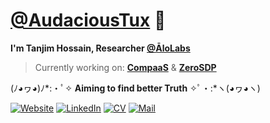 # [@AudaciousTux](https://audacioustux.com) 🐧

**I'm Tanjim Hossain, Researcher [@ĀloLabs](https://alo.dev/)**

> Currently working on: [**CompaaS**](https://github.com/audacioustux/CompaaS) & [**ZeroSDP**](https://github.com/audacioustux/ZeroSDP)

(ﾉ◕ヮ◕)ﾉ*:・ﾟ✧ **Aiming to find better Truth** ✧ﾟ・:*ヽ(◕ヮ◕ヽ)

[![Website](https://img.shields.io/badge/%20-audacioustux.com-black?color=222244&labelColor=000000&logo=linux&logoColor=f5f7fe)](https://audacioustux.com)
[![LinkedIn](https://img.shields.io/badge/%20-Connect-black?color=222244&labelColor=000000&logo=linkedin&logoColor=f5f7fe)](https://linkedin.com/in/audacioustux)
[![CV](https://img.shields.io/badge/%20-CV/Resume-black?color=222244&labelColor=000000&logo=googledocs&logoColor=f5f7fe)](https://drive.google.com/file/d/1UHS-VIssrt7lq4nhFvz6Zxa31rzn4q2cKwmo8TG3iTM/view?usp=sharing)
[![Mail](https://img.shields.io/badge/%20-Send%20Mail-black?color=222244&labelColor=000000&logo=mail.ru&logoColor=f5f7fe)](mailto:tanjimhossain.pro+gh@gmail.com)
